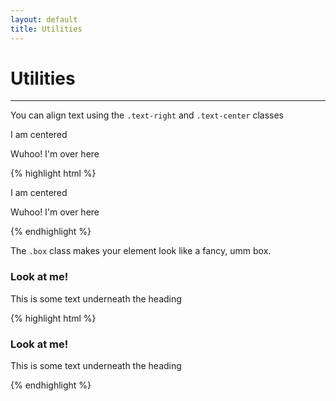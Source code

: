 ```yaml
---
layout: default
title: Utilities
---
```


# Utilities
---

You can align text using the `.text-right` and `.text-center` classes

<div class="example">
  <div class="container preview">
    <p class="text-center">I am centered</p>
    <p class="text-right">Wuhoo! I'm over here</p>
  </div>
</div>

{% highlight html %}
<p class="text-center">I am centered</p>
<p class="text-right">Wuhoo! I'm over here</p>
{% endhighlight %}

The `.box` class makes your element look like a fancy, umm box.

<div class="example">
  <div class="container preview">
    <div class="box">
      <h3>Look at me!</h3>
      <p>This is some text underneath the heading</p>
    </div>
  </div>
</div>

{% highlight html %}
<div class="box">
  <h3>Look at me!</h3>
  <p>This is some text underneath the heading</p>
</div>
{% endhighlight %}
